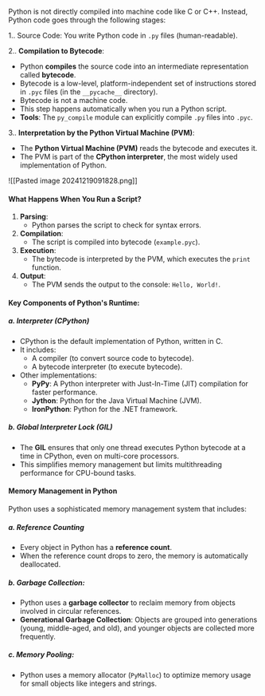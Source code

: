 Python is not directly compiled into machine code like C or C++. Instead, Python code goes through the following stages:

1.. Source Code:
You write Python code in `.py` files (human-readable).

2.. **Compilation to Bytecode**:
- Python **compiles** the source code into an intermediate representation called **bytecode**.
- Bytecode is a low-level, platform-independent set of instructions stored in `.pyc` files (in the `__pycache__` directory). 
- Bytecode is not a machine code.
- This step happens automatically when you run a Python script.
- **Tools**: The `py_compile` module can explicitly compile `.py` files into `.pyc`.

3.. **Interpretation by the Python Virtual Machine (PVM)**:
- The **Python Virtual Machine (PVM)** reads the bytecode and executes it.
- The PVM is part of the **CPython interpreter**, the most widely used implementation of Python.

![[Pasted image 20241219091828.png]]

#### What Happens When You Run a Script?
1. **Parsing**:
    - Python parses the script to check for syntax errors.
2. **Compilation**:
    - The script is compiled into bytecode (`example.pyc`).
3. **Execution**:    
    - The bytecode is interpreted by the PVM, which executes the `print` function.
4. **Output**:
    - The PVM sends the output to the console: `Hello, World!`.

#### Key Components of Python's Runtime:
##### a. Interpreter (CPython)

- CPython is the default implementation of Python, written in C.
- It includes:
    - A compiler (to convert source code to bytecode).
    - A bytecode interpreter (to execute bytecode).
- Other implementations:
    - **PyPy**: A Python interpreter with Just-In-Time (JIT) compilation for faster performance.
    - **Jython**: Python for the Java Virtual Machine (JVM).
    - **IronPython**: Python for the .NET framework.

##### b. Global Interpreter Lock (GIL)

- The **GIL** ensures that only one thread executes Python bytecode at a time in CPython, even on multi-core processors.
- This simplifies memory management but limits multithreading performance for CPU-bound tasks.


#### Memory Management in Python
Python uses a sophisticated memory management system that includes:
##### a. Reference Counting

- Every object in Python has a **reference count**.
- When the reference count drops to zero, the memory is automatically deallocated.

##### b. Garbage Collection:

- Python uses a **garbage collector** to reclaim memory from objects involved in circular references.
- **Generational Garbage Collection**: Objects are grouped into generations (young, middle-aged, and old), and younger objects are collected more frequently.

##### c. Memory Pooling:

- Python uses a memory allocator (`PyMalloc`) to optimize memory usage for small objects like integers and strings.


#### 
